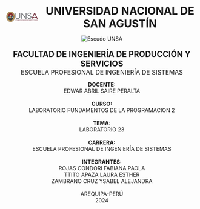 <!-- Contenedor principal centrado -->
<div align="center">

  <!-- Contenedor para logo y título -->
  <div style="display: flex; align-items: center; justify-content: center;">
    <!-- Imagen superior izquierda -->
    <div style="display: inline-block; vertical-align: middle;">
      <img src="LOGO_UNSA.png" alt="Logo UNSA" width="120"/>
    </div>
    <!-- Espacio entre imagen y título -->
    <div style="display: inline-block; width: 20px;"></div>
    <!-- Título principal -->
    <div style="display: inline-block; vertical-align: middle;">
      <h1 style="margin: 0;">UNIVERSIDAD NACIONAL DE SAN AGUSTÍN</h1>
    </div>
  </div>

  <!-- Imagen central debajo del título -->
  <p align="center">
    <img src="Escudo_UNSA.png" alt="Escudo UNSA" width="200"/>
  </p>

  <!-- Facultad y Escuela -->
  <div style="text-align: center; margin-top: 20px;">
    <h2 style="margin: 0;">FACULTAD DE INGENIERÍA DE PRODUCCIÓN Y SERVICIOS</h2>
    <h3 style="margin: 0; font-weight: normal;">ESCUELA PROFESIONAL DE INGENIERÍA DE SISTEMAS</h3>
  </div>

  <!-- Contenido centrado -->
  <p align="center">
    <strong>DOCENTE:</strong><br>
    EDWAR ABRIL SAIRE PERALTA<br><br>
    <strong>CURSO:</strong><br>
    LABORATORIO FUNDAMENTOS DE LA PROGRAMACION 2<br><br>
    <strong>TEMA:</strong><br>
    LABORATORIO 23<br><br>
    <strong>CARRERA:</strong><br>
    ESCUELA PROFESIONAL DE INGENIERÍA DE SISTEMAS<br><br>
    <strong>INTEGRANTES:</strong><br>
    ROJAS CONDORI FABIANA PAOLA<br>
    TTITO APAZA LAURA ESTHER<br>
    ZAMBRANO CRUZ YSABEL ALEJANDRA<br><br>
    AREQUIPA-PERÚ<br>
    2024
  </p>
</div>
